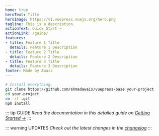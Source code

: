```yaml
---
home: true
heroText: Title
heroImage: https://v1.vuepress.vuejs.org/hero.png
tagline: This is a description.
actionText: Quick Start →
actionLink: /guide/
features:
- title: Feature 1 Title
  details: Feature 1 Description
- title: Feature 2 Title
  details: Feature 2 Description
- title: Feature 3 Title
  details: Feature 3 Description
footer: Made by Awais
---
```



```sh
# Install everything.
git clone https://github.com/ahmadawais/vuepress-base your-project
cd your-project
rm -rf .git
npm install
```

::: tip GUIDE
*Read the documentation in this detailed guide on [Getting Started →](/guide/)*
:::

::: warning UPDATES
*Check out the latest changes in the [changelog](https://github.com/ahmadawais/vuepress-base/blob/master/changelog.md)*
:::
